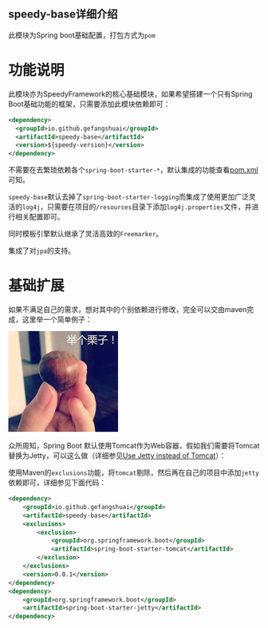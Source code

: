 speedy-base详细介绍
----

此模块为Spring boot基础配置，打包方式为`pom`

# 功能说明

此模块亦为SpeedyFramework的核心基础模块，如果希望搭建一个只有Spring Boot基础功能的框架，只需要添加此模块依赖即可：
```xml
<dependency>
  <groupId>io.github.gefangshuai</groupId>
  <artifactId>speedy-base</artifactId>
  <version>${speedy-version}</version>
</dependency>
```
不需要在去繁琐依赖各个`spring-boot-starter-*`，默认集成的功能查看[pom.xml](https://github.com/gefangshuai/SpeedyFramework/blob/master/speedy-base/pom.xml)可知。

`speedy-base`默认去掉了`spring-boot-starter-logging`而集成了使用更加广泛灵活的`log4j`，只需要在项目的`/resources`目录下添加`log4j.properties`文件，并进行相关配置即可。

同时模板引擎默认继承了灵活高效的`Freemarker`。

集成了对`jpa`的支持。

# 基础扩展

如果不满足自己的需求，想对其中的个别依赖进行修改，完全可以交由maven完成，这里举一个简单例子：

![举个栗子](../lizi.jpg)

众所周知，Spring Boot 默认使用Tomcat作为Web容器，假如我们需要将Tomcat替换为Jetty，可以这么做（详细参见[Use Jetty instead of Tomcat](http://docs.spring.io/spring-boot/docs/current-SNAPSHOT/reference/htmlsingle/#howto-use-jetty-instead-of-tomcat)）：

使用Maven的`exclusions`功能，将`tomcat`剔除，然后再在自己的项目中添加`jetty`依赖即可，详细参见下面代码：

```xml
<dependency>
    <groupId>io.github.gefangshuai</groupId>
    <artifactId>speedy-base</artifactId>
    <exclusions>
        <exclusion>
            <groupId>org.springframework.boot</groupId>
            <artifactId>spring-boot-starter-tomcat</artifactId>
        </exclusion>
    </exclusions>
    <version>0.0.1</version>
</dependency>
<dependency>
    <groupId>org.springframework.boot</groupId>
    <artifactId>spring-boot-starter-jetty</artifactId>
</dependency>
```
